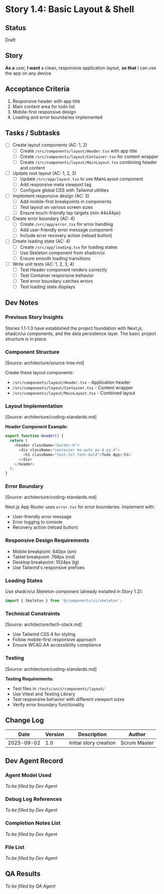 # Story 1.4: Basic Layout & Shell

## Status

Draft

## Story

**As a** user,
**I want** a clean, responsive application layout,
**so that** I can use the app on any device

## Acceptance Criteria

1. Responsive header with app title
2. Main content area for todo list
3. Mobile-first responsive design
4. Loading and error boundaries implemented

## Tasks / Subtasks

- [ ] Create layout components (AC: 1, 2)
  - [ ] Create `/src/components/layout/Header.tsx` with app title
  - [ ] Create `/src/components/layout/Container.tsx` for content wrapper
  - [ ] Create `/src/components/layout/MainLayout.tsx` combining header and content
- [ ] Update root layout (AC: 1, 2, 3)
  - [ ] Update `/src/app/layout.tsx` to use MainLayout component
  - [ ] Add responsive meta viewport tag
  - [ ] Configure global CSS with Tailwind utilities
- [ ] Implement responsive design (AC: 3)
  - [ ] Add mobile-first breakpoints in components
  - [ ] Test layout on various screen sizes
  - [ ] Ensure touch-friendly tap targets (min 44x44px)
- [ ] Create error boundary (AC: 4)
  - [ ] Create `/src/app/error.tsx` for error handling
  - [ ] Add user-friendly error message component
  - [ ] Include error recovery action (reload button)
- [ ] Create loading state (AC: 4)
  - [ ] Create `/src/app/loading.tsx` for loading states
  - [ ] Use Skeleton component from shadcn/ui
  - [ ] Ensure smooth loading transitions
- [ ] Write unit tests (AC: 1, 2, 3, 4)
  - [ ] Test Header component renders correctly
  - [ ] Test Container responsive behavior
  - [ ] Test error boundary catches errors
  - [ ] Test loading state displays

## Dev Notes

### Previous Story Insights

Stories 1.1-1.3 have established the project foundation with Next.js, shadcn/ui components, and the data persistence layer. The basic project structure is in place.

### Component Structure

[Source: architecture/source-tree.md]

Create these layout components:

- `/src/components/layout/Header.tsx` - Application header
- `/src/components/layout/Container.tsx` - Content wrapper
- `/src/components/layout/MainLayout.tsx` - Combined layout

### Layout Implementation

[Source: architecture/coding-standards.md]

**Header Component Example:**

```typescript
export function Header() {
  return (
    <header className="border-b">
      <div className="container mx-auto px-4 py-4">
        <h1 className="text-2xl font-bold">Todo App</h1>
      </div>
    </header>
  );
}
```

### Error Boundary

[Source: architecture/coding-standards.md]

Next.js App Router uses `error.tsx` for error boundaries. Implement with:

- User-friendly error message
- Error logging to console
- Recovery action (reload button)

### Responsive Design Requirements

- Mobile breakpoint: 640px (sm)
- Tablet breakpoint: 768px (md)
- Desktop breakpoint: 1024px (lg)
- Use Tailwind's responsive prefixes

### Loading States

Use shadcn/ui Skeleton component (already installed in Story 1.2):

```typescript
import { Skeleton } from '@/components/ui/skeleton';
```

### Technical Constraints

[Source: architecture/tech-stack.md]

- Use Tailwind CSS 4 for styling
- Follow mobile-first responsive approach
- Ensure WCAG AA accessibility compliance

### Testing

[Source: architecture/coding-standards.md]

**Testing Requirements:**

- Test files in `/tests/unit/components/layout/`
- Use Vitest and Testing Library
- Test responsive behavior with different viewport sizes
- Verify error boundary functionality

## Change Log

| Date       | Version | Description            | Author       |
| ---------- | ------- | ---------------------- | ------------ |
| 2025-09-02 | 1.0     | Initial story creation | Scrum Master |

## Dev Agent Record

### Agent Model Used

_To be filled by Dev Agent_

### Debug Log References

_To be filled by Dev Agent_

### Completion Notes List

_To be filled by Dev Agent_

### File List

_To be filled by Dev Agent_

## QA Results

_To be filled by QA Agent_
